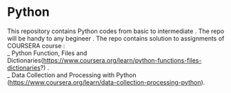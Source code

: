 # Python
This repository contains Python codes from basic to intermediate .
The repo will be handy to any begineer .
The repo contains solution to assignments of COURSERA course :   
_ Python Function, Files and Dictionaries(https://www.coursera.org/learn/python-functions-files-dictionaries?) .  
_ Data Collection and Processing with Python (https://www.coursera.org/learn/data-collection-processing-python).
